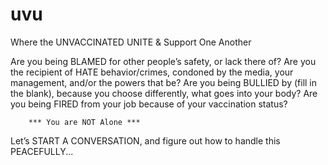 # uvu
Where the UNVACCINATED UNITE & Support One Another

Are you being BLAMED for other people’s safety, or lack there of?
Are you the recipient of HATE behavior/crimes, condoned by the media, your management, and/or the powers that be?
Are you being BULLIED by (fill in the blank), because you choose differently, what goes into your body?
Are you being FIRED from your job because of your vaccination status?

		*** You are NOT Alone ***

Let’s START A CONVERSATION, and figure out how to handle this PEACEFULLY...
